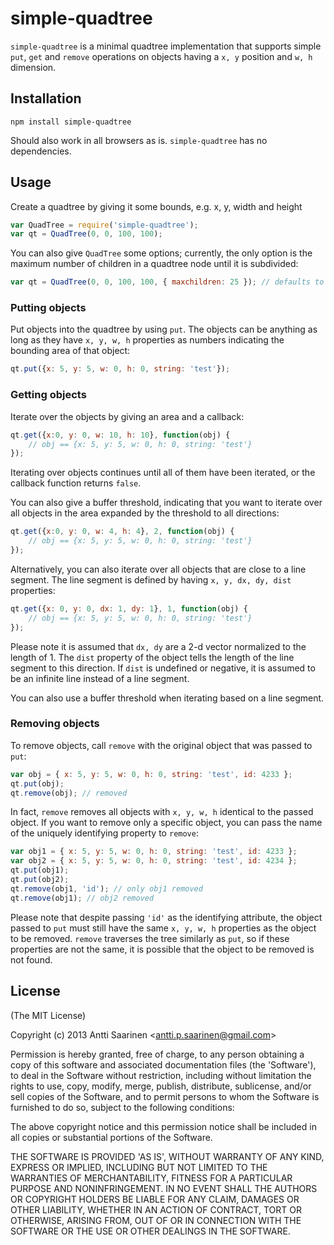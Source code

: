 simple-quadtree
=====

`simple-quadtree` is a minimal quadtree implementation that supports simple `put`, `get` and `remove` operations on objects having a `x, y` position and `w, h` dimension. 

Installation
---

```
npm install simple-quadtree
```

Should also work in all browsers as is. `simple-quadtree` has no dependencies.

Usage
---

Create a quadtree by giving it some bounds, e.g. x, y, width and height

```javascript
var QuadTree = require('simple-quadtree');
var qt = QuadTree(0, 0, 100, 100);
```

You can also give `QuadTree` some options; currently, the only option is the maximum number of children in a quadtree node until it is subdivided:

```javascript
var qt = QuadTree(0, 0, 100, 100, { maxchildren: 25 }); // defaults to 25
```

### Putting objects

Put objects into the quadtree by using `put`. The objects can be anything as long as they have `x, y, w, h` properties as numbers indicating the bounding area of that object:

```javascript
qt.put({x: 5, y: 5, w: 0, h: 0, string: 'test'});
```

### Getting objects

Iterate over the objects by giving an area and a callback:

```javascript
qt.get({x:0, y: 0, w: 10, h: 10}, function(obj) {
    // obj == {x: 5, y: 5, w: 0, h: 0, string: 'test'}
});	     
```

Iterating over objects continues until all of them have been iterated, or the callback function returns `false`.

You can also give a buffer threshold, indicating that you want to iterate over all objects in the area expanded by the threshold to all directions:

```javascript
qt.get({x:0, y: 0, w: 4, h: 4}, 2, function(obj) {
    // obj == {x: 5, y: 5, w: 0, h: 0, string: 'test'}
});	     
```

Alternatively, you can also iterate over all objects that are close to a line segment. The line segment is defined by having `x, y, dx, dy, dist` properties:

```javascript
qt.get({x: 0, y: 0, dx: 1, dy: 1}, 1, function(obj) {
    // obj == {x: 5, y: 5, w: 0, h: 0, string: 'test'}
});
```

Please note it is assumed that `dx, dy` are a 2-d vector normalized to the length of 1. The `dist` property of the object tells the length of the line segment to this direction. If `dist` is undefined or negative, it is assumed to be an infinite line instead of a line segment.

You can also use a buffer threshold when iterating based on a line segment.

### Removing objects

To remove objects, call `remove` with the original object that was passed to `put`:

```javascript
var obj = { x: 5, y: 5, w: 0, h: 0, string: 'test', id: 4233 };
qt.put(obj);
qt.remove(obj); // removed
```

In fact, `remove` removes all objects with `x, y, w, h` identical to the passed object. If you want to remove only a specific object, you can pass the name of the uniquely identifying property to `remove`:

```javascript
var obj1 = { x: 5, y: 5, w: 0, h: 0, string: 'test', id: 4233 };
var obj2 = { x: 5, y: 5, w: 0, h: 0, string: 'test', id: 4234 };
qt.put(obj1);
qt.put(obj2);
qt.remove(obj1, 'id'); // only obj1 removed
qt.remove(obj1); // obj2 removed
```

Please note that despite passing `'id'` as the identifying attribute, the object passed to `put` must still have the same `x, y, w, h` properties as the object to be removed. `remove` traverses the tree similarly as `put`, so if these properties are not the same, it is possible that the object to be removed is not found.

License
---

(The MIT License)

Copyright (c) 2013 Antti Saarinen &lt;antti.p.saarinen@gmail.com&gt;

Permission is hereby granted, free of charge, to any person obtaining a copy of this software and associated documentation files (the 'Software'), to deal in the Software without restriction, including without limitation the rights to use, copy, modify, merge, publish, distribute, sublicense, and/or sell copies of the Software, and to permit persons to whom the Software is furnished to do so, subject to the following conditions:

The above copyright notice and this permission notice shall be included in all copies or substantial portions of the Software.

THE SOFTWARE IS PROVIDED 'AS IS', WITHOUT WARRANTY OF ANY KIND, EXPRESS OR IMPLIED, INCLUDING BUT NOT LIMITED TO THE WARRANTIES OF MERCHANTABILITY, FITNESS FOR A PARTICULAR PURPOSE AND NONINFRINGEMENT. IN NO EVENT SHALL THE AUTHORS OR COPYRIGHT HOLDERS BE LIABLE FOR ANY CLAIM, DAMAGES OR OTHER LIABILITY, WHETHER IN AN ACTION OF CONTRACT, TORT OR OTHERWISE, ARISING FROM, OUT OF OR IN CONNECTION WITH THE SOFTWARE OR THE USE OR OTHER DEALINGS IN THE SOFTWARE.